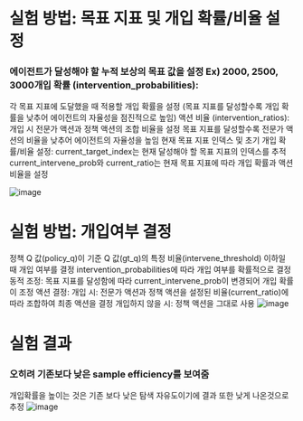 # 실험 방법: 목표 지표 및 개입 확률/비율 설정
### 에이전트가 달성해야 할 누적 보상의 목표 값을 설정 Ex) 2000, 2500, 3000개입 확률 (intervention_probabilities):
각 목표 지표에 도달했을 때 적용할 개입 확률을 설정 (목표 지표를 달성할수록 개입 확률을 낮추어 에이전트의 자율성을 점진적으로 높임)
액션 비율 (intervention_ratios):
	개입 시 전문가 액션과 정책 액션의 조합 비율을 설정 
	목표 지표를 달성할수록 전문가 액션의 비율을 낮추어 에이전트의 자율성을 높임
현재 목표 지표 인덱스 및 초기 개입 확률/비율 설정:
	current_target_index는 현재 달성해야 할 목표 지표의 인덱스를 추적
	current_intervene_prob와 current_ratio는 현재 목표 지표에 따라 개입 확률과 액션 비율을 설정

![image](https://github.com/user-attachments/assets/9dd5b6d6-3d77-49b8-a314-1f9895bb8647)

# 실험 방법: 개입여부 결정
정책 Q 값(policy_q)이 기준 Q 값(gt_q)의 특정 비율(intervene_threshold) 이하일 때 개입 여부를 결정
intervention_probabilities에 따라 개입 여부를 확률적으로 결정
동적 조정: 목표 지표를 달성함에 따라 current_intervene_prob이 변경되어 개입 확률이 조정
액션 결정:
	개입 시: 전문가 액션과 정책 액션을 설정된 비율(current_ratio)에 따라 조합하여 최종 액션을 결정
	개입하지 않을 시: 정책 액션을 그대로 사용
![image](https://github.com/user-attachments/assets/2aa3d550-d0f1-404d-a0b7-b4ecbebf4f7c)
# 실험 결과
### 오히려 기존보다 낮은 sample efficiency를 보여줌
개입확률을 높이는 것은 기존 보다 낮은 탐색 자유도이기에 결과 또한 낮게 나온것으로 추정
![image](https://github.com/user-attachments/assets/1cf25b9c-3d63-43db-8c40-63c5ffcb6c8a)

